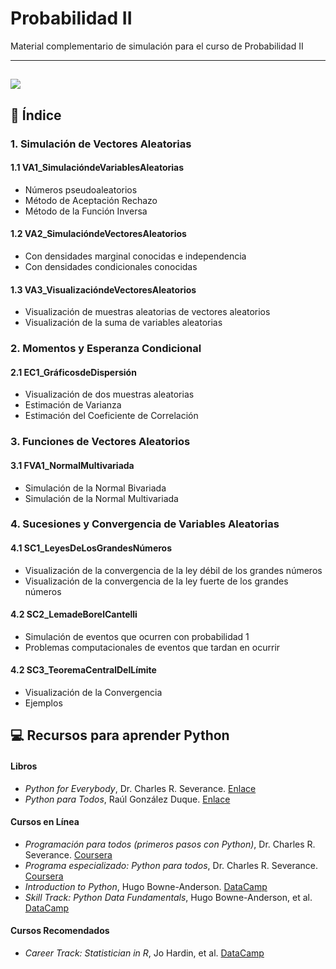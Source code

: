 # Probabilidad II

Material complementario de simulación para el curso de Probabilidad II

---
![](https://fhernanb.github.io/Manual-de-R/images/normal_biv_rgl.png)
---

## 📂 Índice

### 1. Simulación de Vectores Aleatorias
#### 1.1 VA1_SimulacióndeVariablesAleatorias
* Números pseudoaleatorios
* Método de Aceptación Rechazo
* Método de la Función Inversa
#### 1.2 VA2_SimulacióndeVectoresAleatorios
* Con densidades marginal conocidas e independencia
* Con densidades condicionales conocidas
#### 1.3 VA3_VisualizacióndeVectoresAleatorios
* Visualización de muestras aleatorias de vectores aleatorios
* Visualización de la suma de variables aleatorias

### 2. Momentos y Esperanza Condicional
#### 2.1 EC1_GráficosdeDispersión
* Visualización de dos muestras aleatorias
* Estimación de Varianza
* Estimación del Coeficiente de Correlación
  
### 3. Funciones de Vectores Aleatorios
#### 3.1 FVA1_NormalMultivariada
* Simulación de la Normal Bivariada
* Simulación de la Normal Multivariada
  
### 4. Sucesiones y Convergencia de Variables Aleatorias
#### 4.1 SC1_LeyesDeLosGrandesNúmeros
* Visualización de la convergencia de la ley débil de los grandes números
* Visualización de la convergencia de la ley fuerte de los grandes números
#### 4.2 SC2_LemadeBorelCantelli
* Simulación de eventos que ocurren con probabilidad 1
* Problemas computacionales de eventos que tardan en ocurrir
#### 4.2 SC3_TeoremaCentralDelLímite
* Visualización de la Convergencia
* Ejemplos

## 💻 Recursos para aprender Python

#### Libros
* *Python for Everybody*, Dr. Charles R. Severance. [Enlace](https://do1.dr-chuck.com/pythonlearn/EN_us/pythonlearn.pdf)
* *Python para Todos*, Raúl González Duque. [Enlace](https://persoal.citius.usc.es/eva.cernadas/informaticaparacientificos/material/libros/Python%20para%20todos.pdf)

#### Cursos en Línea
* *Programación para todos (primeros pasos con Python)*, Dr. Charles R. Severance. [Coursera](https://www.coursera.org/learn/python?specialization=python)
* *Programa especializado: Python para todos*, Dr. Charles R. Severance. [Coursera](https://www.coursera.org/specializations/python)
* *Introduction to Python*, Hugo Bowne-Anderson. [DataCamp](https://app.datacamp.com/learn/courses/intro-to-python-for-data-science)
* *Skill Track: Python Data Fundamentals*, Hugo Bowne-Anderson, et al. [DataCamp](https://app.datacamp.com/learn/skill-tracks/python-data-fundamentals)

#### Cursos Recomendados
* *Career Track: Statistician in R*, Jo Hardin, et al. [DataCamp](https://app.datacamp.com/learn/career-tracks/statistician-with-r)
